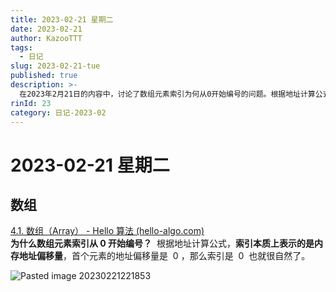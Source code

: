 ```yaml
---
title: 2023-02-21 星期二
date: 2023-02-21
author: KazooTTT
tags:
  - 日记
slug: 2023-02-21-tue
published: true
description: >-
  在2023年2月21日的内容中，讨论了数组元素索引为何从0开始编号的问题。根据地址计算公式，索引实际上代表了内存地址的偏移量，首个元素的地址偏移量为0，因此索引从0开始是合理的。文章中还提供了一张图示，进一步解释了这一概念。
rinId: 23
category: 日记-2023-02
---
```


# 2023-02-21 星期二

## 数组

[4.1. 数组（Array） - Hello 算法 (hello-algo.com)](https://www.hello-algo.com/chapter_array_and_linkedlist/array/#411)  
**为什么数组元素索引从 0 开始编号？**  根据地址计算公式，**索引本质上表示的是内存地址偏移量**，首个元素的地址偏移量是  0 ，那么索引是  0  也就很自然了。

![Pasted image 20230221221853](https://pictures.kazoottt.top/2024/04/20240407-170214c87b99ed229900334e27d6db5d.png)
